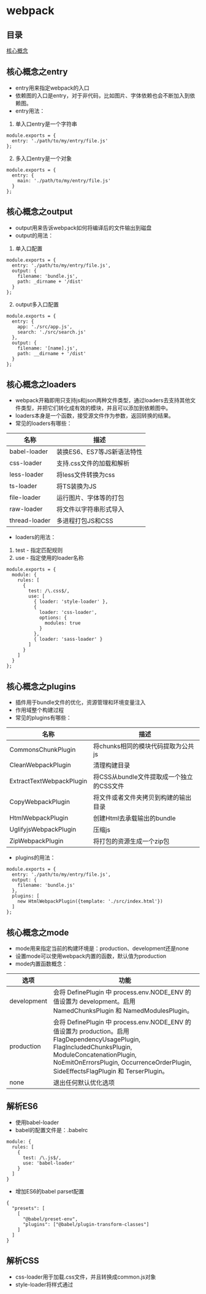 # webpack
## 目录
[核心概念](#核心概念之mode)
## 核心概念之entry
- entry用来指定webpack的入口
- 依赖图的入口是entry，对于非代码，比如图片、字体依赖也会不断加入到依赖图。
- entry用法：
1. 单入口entry是一个字符串
```
module.exports = {
  entry: './path/to/my/entry/file.js'
};
```
2. 多入口entry是一个对象
```
module.exports = {
  entry: {
    main: './path/to/my/entry/file.js'
  }
};
```
## 核心概念之output
- output用来告诉webpack如何将编译后的文件输出到磁盘
- output的用法：
1. 单入口配置
```
module.exports = {
  entry: './path/to/my/entry/file.js',
  output: {
    filename: 'bundle.js',
    path: _dirname + '/dist'
  }
};
```
2. output多入口配置
```
module.exports = {
  entry: {
    app: './src/app.js',
    search: './src/search.js'
  },
  output: {
    filename: '[name].js',
    path: __dirname + '/dist'
  }
};
```
## 核心概念之loaders
- webpack开箱即用只支持js和json两种文件类型，通过loaders去支持其他文件类型，并把它们转化成有效的模块，并且可以添加到依赖图中。
- loaders本身是一个函数，接受源文件作为参数，返回转换的结果。
- 常见的loaders有哪些：

名称 | 描述
------ | ------
babel-loader | 装换ES6、ES7等JS新语法特性
css-loader | 支持.css文件的加载和解析
less-loader | 将less文件转换为css
ts-loader | 将TS装换为JS
file-loader | 运行图片、字体等的打包
raw-loader | 将文件以字符串形式导入
thread-loader | 多进程打包JS和CSS

- loaders的用法：
1. test - 指定匹配规则
2. use - 指定使用的loader名称
```
module.exports = {
  module: {
    rules: [
      {
        test: /\.css$/,
        use: [
          { loader: 'style-loader' },
          {
            loader: 'css-loader',
            options: {
              modules: true
            }
          },
          { loader: 'sass-loader' }
        ]
      }
    ]
  }
};
```
## 核心概念之plugins
- 插件用于bundle文件的优化，资源管理和环境变量注入
- 作用域整个构建过程
- 常见的plugins有哪些：

名称 | 描述
------ | ------
CommonsChunkPlugin | 将chunks相同的模块代码提取为公共js
CleanWebpackPlugin | 清理构建目录
ExtractTextWebpackPlugin | 将CSS从bundle文件提取成一个独立的CSS文件
CopyWebpackPlugin | 将文件或者文件夹拷贝到构建的输出目录
HtmlWebpackPlugin | 创建Html去承载输出的bundle
UglifyjsWebpackPlugin | 压缩js
ZipWebpackPlugin | 将打包的资源生成一个zip包

- plugins的用法：
```
module.exports = {
  entry: './path/to/my/entry/file.js',
  output: {
    filename: 'bundle.js'
  },
  plugins: [
    new HtmlWebpackPlugin({template: './src/index.html'})
  ]
};
```
## 核心概念之mode
- mode用来指定当前的构建环境是：production、development还是none
- 设置mode可以使用webpack内置的函数，默认值为production
- mode内置函数概念：

选项 | 功能
------ | ------
development | 会将 DefinePlugin 中 process.env.NODE_ENV 的值设置为 development。启用 NamedChunksPlugin 和 NamedModulesPlugin。
production | 会将 DefinePlugin 中 process.env.NODE_ENV 的值设置为 production。启用 FlagDependencyUsagePlugin, FlagIncludedChunksPlugin, ModuleConcatenationPlugin, NoEmitOnErrorsPlugin, OccurrenceOrderPlugin, SideEffectsFlagPlugin 和 TerserPlugin。
none | 退出任何默认优化选项

## 解析ES6
- 使用babel-loader
- babel的配置文件是：.babelrc
```
module: {
  rules: [
    {
      test: /\.js$/,
      use: 'babel-loader'
    }
  ]
}
```
- 增加ES6的babel parset配置
```
{
  "presets": [
    [
      "@babel/preset-env",
      "plugins": ["@babel/plugin-transform-classes"]
    ]
  ]
}
```
## 解析CSS
- css-loader用于加载.css文件，并且转换成common.js对象
- style-loader将样式通过<style>标签插入到head中
```
module: {
  rules: [
    {
      test: /\.css$/,
      use: ['style-loader', 'css-loader']
    }
  ]
}
```

## 解析less和sass
- sass-loader用于将sass装换成css
```
module: {
  rules: [{
    test: /\.scss$/,
    use: [
        "style-loader", // 将 JS 字符串生成为 style 节点
        "css-loader", // 将 CSS 转化成 CommonJS 模块
        "sass-loader" // 将 Sass 编译成 CSS，默认使用 Node Sass
    ]
  }]
}
```

## 解析图片
- file-loader用于处理文件
```
module: {
  rules: [{
    test: /.(png|jpg|gif|jpeg)$/,
    use: [
        {
            loader: 'file-loader',
            options: {
                name: '[name]_[hash:8].[ext]'
            }
        }
    ]
  }]
}
```

## 解析字体
- file-loader也可以用于处理字体
```
module: {
  rules: [{
    test: /.(woff|woff2|eot|ttf|otf)$/,
    use: [
        {
            loader: 'file-loader',
            options: {
                name: '[name]_[hash:8][ext]'
            }
        }
    ]
  }]
}
```

## 使用url-loader
- url-loader也可以处理图片和字体
- 可以设置较小资源自动base64
```
module: {
  rules: [
    {
      test: /\.(png|jpg|gif)$/i,
      use: [
        {
          loader: 'url-loader',
          options: {
            limit: 10240
          }
        }
      ]
    }
  ]
}
```

## webpack中监听文件
- 文件监听是发现源码发生变化时，自动重新构建出新的输出文件
- webpack 开启监听模式，有两种方式：
1. 启动webpack命令时，带上 --watch参数
2. 在配置webpack.config.js中设置watch:true
- 唯一缺陷：每次需要手动刷新浏览器
- 原理分析：
1. 轮询判断文件的最后编辑时间是否变化
2. 某个文件发生变化，并不会立刻告诉监听者，而是先缓存起来，等aggregateTimeout
```
module.exports = {
  // 默认false, 也就是不开启
  watch: true,
  // 只有监听模式时，watchOptions才有意义
  watchOptions: {
    // 默认为空，不监听的文件或文件夹，支持正则匹配
    ignored: /node_modules/,
    // 监听到变化发生后等待300秒再去执行，默认300ms
    aggregateTimeout: 300,
    // 判断文件是否发生变化是通过不停询问系统指定文件有没有变化实现的，默认每秒问1000次
    poll: 1000
  }
};
```

## 热更新：webpack-dev-server
- WDS 不刷新浏览器
- WDS 不输出文件，而是放在内存中
- 使用HotModuleReplacementPlugin插件

## 热更新：使用webpack-dev-middleware
- WDM 将 webpack 输出的文件传输给服务器
- 适用于灵活的定制场景

## 热更新的原理分析
- Webpack Compile：将JS编译成Bundle
- HMR Server：将热更新的文件输出给 HMR Runtime
- Bundle server：提供文件在浏览器的访问
- HMR Runtime：会被注入到浏览器，更新文件的变化
- bundle.js：构建输出的文件

## 文件指纹
- Hash：和整个项目的构建相关，只要相关文件有修改，整个项目构建的hash值就会更改
- Chunkhash：和webpack打包的chunk有关，不同的entry会生成不同的chunkhash值
- Contenthash：根据文件内容来定义hash，文件内容不变，则contenthash不变

## JS的文件指纹设置
- 设置output的filename，使用[chunkhash]

## CSS的文件指纹设置
- 设置MiniCssExtractPlugin的filename，使用[contenthash]

## 图片的文件指纹设置
- 设置file-loader的name，使用[hash]

## JS文件的压缩
- 内置了uglifyjs-webpack-plugin

## CSS文件压缩
- 使用 optimize-css-assets-webpack-plugin
- 同时使用cssnano
```
plugins: [
  new OptimizeCSSAssetsPlugin({
    assetNameRegExp: /\.css$/g,
    cssProcessor: require('cssnano')
  })
]
```

## html文件压缩
- 修改html-webpack-plugin，设置压缩参数
```
plugins: [
  new HtmlWebpackPlugin({
    template: path.join(__dirname, 'src/index.html'),
    filename: 'index.html',
    chunks: ['index'],
    inject: true,
    minify: {
      html5: true,
      collapseWhitespace: true,
      preserveLineBreaks: false,
      minifyCSS: true,
      minifyJS: true,
      removeComments: false
    }
  })
]
```

## webpack优化
**1) 使用 DLLPlugin 进行分包**
- webpack.dll.js
```
new webpack.DllPlugin({
  name: '[name]_[hash]',
  path: path.join(__dirname, 'build/library/[name].json')
})
```
- webpack.prod.js
```
new webpack.DllReferencePlugin({
  manifest: require('./build/library/library.json')
})
```
**2) 缓存**
- babel-loader 开启缓存
- terser-webpack-plugin 开启缓存
- 使用 cache-loader 或者 hard-source-webpack-plugin

**3）缩小构建目标**
- 比如 babel-loader 不解析 node_modules
```
rules: [
  {
    test: /\.m?js$/,
    exclude: /(node_modules|bower_components)/,
    use: {
      loader: 'babel-loader',
      options: {
        presets: ['@babel/preset-env']
      }
    }
  }
]
```
**4) 减少文件搜索范围**
- 优化 resolve.modules 配置(减少模块搜索层级)
- 优化 resolve.mainFields 配置
- 优化 resolve.extensions 配置
- 合理使用 alias
```
resolve: {
  alias: {
    'react': path.resolve(__dirname, './node_modules/react/umd/react.production.min.js'),
    'react-dom': path.resolve(__dirname, './node_modules/react-dom/umd/react-dom.production.min.js'),
  },
  extensions: ['.js'],
  mainFields: ['main']
}
```
**5) 图片压缩**
- image-webpack-loader
```
{
  loader: 'image-webpack-loader',
  options: {
    mozjpeg: {
      progressive: true,
      quality: 65
    },
    // optipng.enabled: false will disable optipng
    optipng: {
      enabled: false,
    },
    pngquant: {
      quality: '65-90',
      speed: 4
    },
    gifsicle: {
      interlaced: false,
    },
    // the webp option will enable WEBP
    webp: {
      quality: 75
    }
  }
}
```

**6) tree shaking**
- webpack 默认支持，在 .babelrc 里设置 modules: false 即可 · production mode的情况下默认开启，必须是 ES6 的语法，CJS 的方式不支持。
- 删除无用的 CSS，使用 purgecss-webpack-plugin和 mini-css-extract-plugin 配合使用。
```
new MiniCssExtractPlugin({
  filename: '[name]_[contenthash:8].css'
}),
new PurgecssPlugin({
  paths: glob.sync(`${PATHS.src}/**/*`,  { nodir: true }),
})
````

**7）动态 Polyfill**
- Polyfill Service可以识别 User Agent，下发不同的 Polyfill
- polyfill.io 官方提供的服务
```
<script src="https://cdn.polyfill.io/v3/polyfill.min.js"></script>
```

## webpack构建流程
![](https://github.com/kongyufei5039/webpack-demo/blob/master/src/image/webpack%E6%9E%84%E5%BB%BA%E6%B5%81%E7%A8%8B.png?raw=true)
